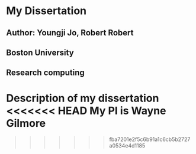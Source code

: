 # My Dissertation
## Author: Youngji Jo, Robert Robert
## Boston University
## Research computing

Description of my dissertation
<<<<<<< HEAD
My PI is Wayne Gilmore
=======
>>>>>>> fba7201e2f5c6b91a1c6cb5b2727a0534e4d1185
